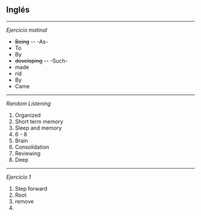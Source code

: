 ## Inglés
---
_Ejercicio matinal_
- ~~Being~~ -- -As-
- To
- By
- ~~developing~~ -- -Such-
- made
- rid
- By
- Came
---
_Random Listening_
1. Organized
2. Short term memory
3. Sleep and memory
4. 6 - 8
5. Brain
6. Consolidation
7. Reviewing
8. Deep
---
_Ejercicio 1_
1. Step forward
2. Root
3. remove
4. 
